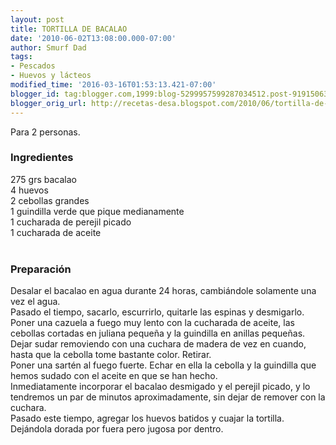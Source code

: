 ```yaml
---
layout: post
title: TORTILLA DE BACALAO
date: '2010-06-02T13:08:00.000-07:00'
author: Smurf Dad
tags:
- Pescados
- Huevos y lácteos
modified_time: '2016-03-16T01:53:13.421-07:00'
blogger_id: tag:blogger.com,1999:blog-5299957599287034512.post-919150634393503504
blogger_orig_url: http://recetas-desa.blogspot.com/2010/06/tortilla-de-bacalao_2.html
---
```


Para 2 personas.<br /><h3>Ingredientes</h3>275 grs  bacalao<br />4 huevos<br />2 cebollas grandes<br />1 guindilla verde que pique medianamente<br />1 cucharada de perejil picado<br />1 cucharada de aceite<br /><br /><h3>Preparación</h3>Desalar el bacalao en agua durante 24 horas, cambiándole solamente una vez el agua.<br />Pasado el tiempo, sacarlo, escurrirlo, quitarle las espinas y desmigarlo.<br />Poner una cazuela a fuego muy lento con la cucharada de aceite, las cebollas cortadas en juliana pequeña y la guindilla en anillas pequeñas.<br />Dejar sudar removiendo con una cuchara de madera de vez en cuando, hasta que la cebolla tome bastante color. Retirar.<br />Poner una sartén al fuego fuerte. Echar en ella la cebolla y la guindilla que hemos sudado con el aceite en que se han hecho.<br />Inmediatamente incorporar el bacalao desmigado y el perejil picado, y lo tendremos un par de minutos aproximadamente, sin dejar de remover con la cuchara.<br />Pasado este tiempo, agregar los huevos batidos y cuajar la tortilla.<br />Dejándola dorada por fuera pero jugosa por dentro.